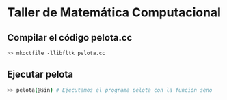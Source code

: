 # Taller de Matemática Computacional

## Compilar el código pelota.cc

```bash
>> mkoctfile -llibfltk pelota.cc
```

## Ejecutar pelota
```bash
>> pelota(@sin) # Ejecutamos el programa pelota con la función seno
```
